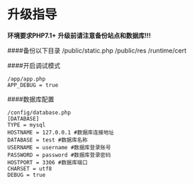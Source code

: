 # 升级指导

**环境要求PHP7.1+**
**升级前请注意备份站点和数据库!!!**

####备份以下目录
	/public/static.php
	/public/res
	/runtime/cert

####开启调试模式

	/app/app.php
    APP_DEBUG = true
####数据库配置

	/config/database.php
    [DATABASE]
    TYPE = mysql
    HOSTNAME = 127.0.0.1 #数据库连接地址
    DATABASE = test #数据库名称
    USERNAME = username #数据库登录账号
    PASSWORD = password #数据库登录密码
    HOSTPORT = 3306 #数据库端口
    CHARSET = utf8
    DEBUG = true